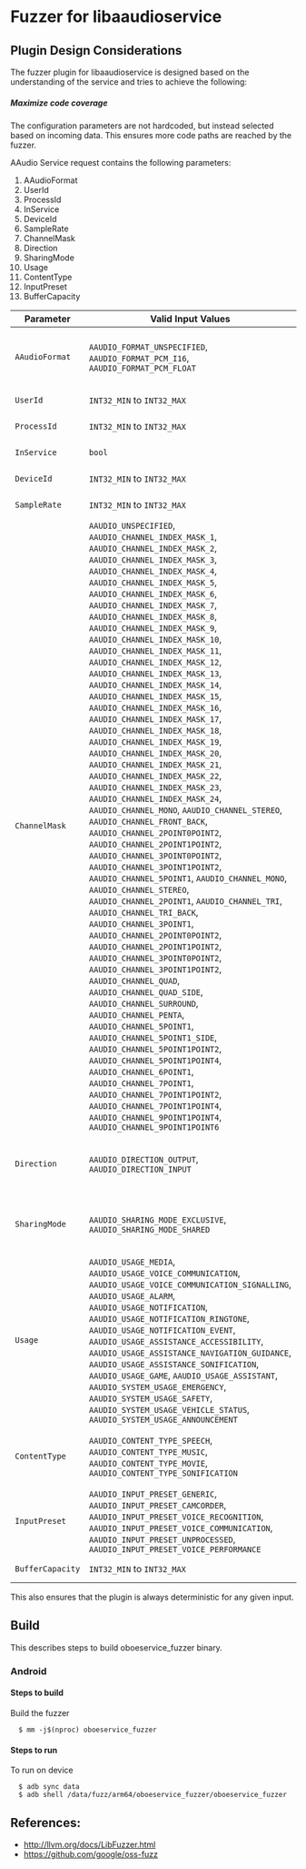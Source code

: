 # Fuzzer for libaaudioservice

## Plugin Design Considerations
The fuzzer plugin for libaaudioservice is designed based on the
understanding of the service and tries to achieve the following:

##### Maximize code coverage
The configuration parameters are not hardcoded, but instead selected based on
incoming data. This ensures more code paths are reached by the fuzzer.

AAudio Service request contains the following parameters:
1. AAudioFormat
2. UserId
3. ProcessId
4. InService
5. DeviceId
6. SampleRate
7. ChannelMask
8. Direction
9. SharingMode
10. Usage
11. ContentType
12. InputPreset
13. BufferCapacity

| Parameter| Valid Input Values| Configured Value|
|------------- |-------------| ----- |
| `AAudioFormat` | `AAUDIO_FORMAT_UNSPECIFIED`, `AAUDIO_FORMAT_PCM_I16`, `AAUDIO_FORMAT_PCM_FLOAT` | Value chosen from valid values by obtaining index from FuzzedDataProvider |
| `UserId`   | `INT32_MIN` to `INT32_MAX` | Value obtained from getuid() |
| `ProcessId`   | `INT32_MIN` to `INT32_MAX` | Value obtained from getpid() |
| `InService`   | `bool` | Value obtained from FuzzedDataProvider |
| `DeviceId`   | `INT32_MIN` to `INT32_MAX` | Value obtained from FuzzedDataProvider |
| `SampleRate`   | `INT32_MIN` to `INT32_MAX` | Value obtained from FuzzedDataProvider |
| `ChannelMask` | `AAUDIO_UNSPECIFIED`, `AAUDIO_CHANNEL_INDEX_MASK_1`, `AAUDIO_CHANNEL_INDEX_MASK_2`, `AAUDIO_CHANNEL_INDEX_MASK_3`, `AAUDIO_CHANNEL_INDEX_MASK_4`, `AAUDIO_CHANNEL_INDEX_MASK_5`, `AAUDIO_CHANNEL_INDEX_MASK_6`, `AAUDIO_CHANNEL_INDEX_MASK_7`, `AAUDIO_CHANNEL_INDEX_MASK_8`, `AAUDIO_CHANNEL_INDEX_MASK_9`, `AAUDIO_CHANNEL_INDEX_MASK_10`, `AAUDIO_CHANNEL_INDEX_MASK_11`, `AAUDIO_CHANNEL_INDEX_MASK_12`, `AAUDIO_CHANNEL_INDEX_MASK_13`, `AAUDIO_CHANNEL_INDEX_MASK_14`, `AAUDIO_CHANNEL_INDEX_MASK_15`, `AAUDIO_CHANNEL_INDEX_MASK_16`, `AAUDIO_CHANNEL_INDEX_MASK_17`, `AAUDIO_CHANNEL_INDEX_MASK_18`, `AAUDIO_CHANNEL_INDEX_MASK_19`, `AAUDIO_CHANNEL_INDEX_MASK_20`, `AAUDIO_CHANNEL_INDEX_MASK_21`, `AAUDIO_CHANNEL_INDEX_MASK_22`, `AAUDIO_CHANNEL_INDEX_MASK_23`, `AAUDIO_CHANNEL_INDEX_MASK_24`, `AAUDIO_CHANNEL_MONO`, `AAUDIO_CHANNEL_STEREO`, `AAUDIO_CHANNEL_FRONT_BACK`, `AAUDIO_CHANNEL_2POINT0POINT2`, `AAUDIO_CHANNEL_2POINT1POINT2`, `AAUDIO_CHANNEL_3POINT0POINT2`, `AAUDIO_CHANNEL_3POINT1POINT2`, `AAUDIO_CHANNEL_5POINT1`, `AAUDIO_CHANNEL_MONO`, `AAUDIO_CHANNEL_STEREO`, `AAUDIO_CHANNEL_2POINT1`, `AAUDIO_CHANNEL_TRI`, `AAUDIO_CHANNEL_TRI_BACK`, `AAUDIO_CHANNEL_3POINT1`, `AAUDIO_CHANNEL_2POINT0POINT2`, `AAUDIO_CHANNEL_2POINT1POINT2`, `AAUDIO_CHANNEL_3POINT0POINT2`, `AAUDIO_CHANNEL_3POINT1POINT2`, `AAUDIO_CHANNEL_QUAD`, `AAUDIO_CHANNEL_QUAD_SIDE`, `AAUDIO_CHANNEL_SURROUND`, `AAUDIO_CHANNEL_PENTA`, `AAUDIO_CHANNEL_5POINT1`, `AAUDIO_CHANNEL_5POINT1_SIDE`, `AAUDIO_CHANNEL_5POINT1POINT2`, `AAUDIO_CHANNEL_5POINT1POINT4`, `AAUDIO_CHANNEL_6POINT1`, `AAUDIO_CHANNEL_7POINT1`, `AAUDIO_CHANNEL_7POINT1POINT2`, `AAUDIO_CHANNEL_7POINT1POINT4`, `AAUDIO_CHANNEL_9POINT1POINT4`, `AAUDIO_CHANNEL_9POINT1POINT6` | Value obtained from FuzzedDataProvider |
| `Direction` | `AAUDIO_DIRECTION_OUTPUT`, `AAUDIO_DIRECTION_INPUT` | Value chosen from valid values by obtaining index from FuzzedDataProvider |
| `SharingMode` | `AAUDIO_SHARING_MODE_EXCLUSIVE`, `AAUDIO_SHARING_MODE_SHARED` | Value chosen from valid values by obtaining index from FuzzedDataProvider |
| `Usage` | `AAUDIO_USAGE_MEDIA`, `AAUDIO_USAGE_VOICE_COMMUNICATION`, `AAUDIO_USAGE_VOICE_COMMUNICATION_SIGNALLING`, `AAUDIO_USAGE_ALARM`, `AAUDIO_USAGE_NOTIFICATION`, `AAUDIO_USAGE_NOTIFICATION_RINGTONE`, `AAUDIO_USAGE_NOTIFICATION_EVENT`, `AAUDIO_USAGE_ASSISTANCE_ACCESSIBILITY`, `AAUDIO_USAGE_ASSISTANCE_NAVIGATION_GUIDANCE`, `AAUDIO_USAGE_ASSISTANCE_SONIFICATION`, `AAUDIO_USAGE_GAME`, `AAUDIO_USAGE_ASSISTANT`, `AAUDIO_SYSTEM_USAGE_EMERGENCY`, `AAUDIO_SYSTEM_USAGE_SAFETY`, `AAUDIO_SYSTEM_USAGE_VEHICLE_STATUS`, `AAUDIO_SYSTEM_USAGE_ANNOUNCEMENT` | Value chosen from valid values by obtaining index from FuzzedDataProvider |
| `ContentType` | `AAUDIO_CONTENT_TYPE_SPEECH`, `AAUDIO_CONTENT_TYPE_MUSIC`, `AAUDIO_CONTENT_TYPE_MOVIE`, `AAUDIO_CONTENT_TYPE_SONIFICATION` | Value chosen from valid values by obtaining index from FuzzedDataProvider |
| `InputPreset` | `AAUDIO_INPUT_PRESET_GENERIC`, `AAUDIO_INPUT_PRESET_CAMCORDER`, `AAUDIO_INPUT_PRESET_VOICE_RECOGNITION`, `AAUDIO_INPUT_PRESET_VOICE_COMMUNICATION`, `AAUDIO_INPUT_PRESET_UNPROCESSED`, `AAUDIO_INPUT_PRESET_VOICE_PERFORMANCE` | Value chosen from valid values by obtaining index from FuzzedDataProvider |
| `BufferCapacity` | `INT32_MIN` to `INT32_MAX` | Value obtained from FuzzedDataProvider |

This also ensures that the plugin is always deterministic for any given input.

## Build

This describes steps to build oboeservice_fuzzer binary.

### Android

#### Steps to build
Build the fuzzer
```
  $ mm -j$(nproc) oboeservice_fuzzer
```

#### Steps to run
To run on device
```
  $ adb sync data
  $ adb shell /data/fuzz/arm64/oboeservice_fuzzer/oboeservice_fuzzer
```

## References:
 * http://llvm.org/docs/LibFuzzer.html
 * https://github.com/google/oss-fuzz
